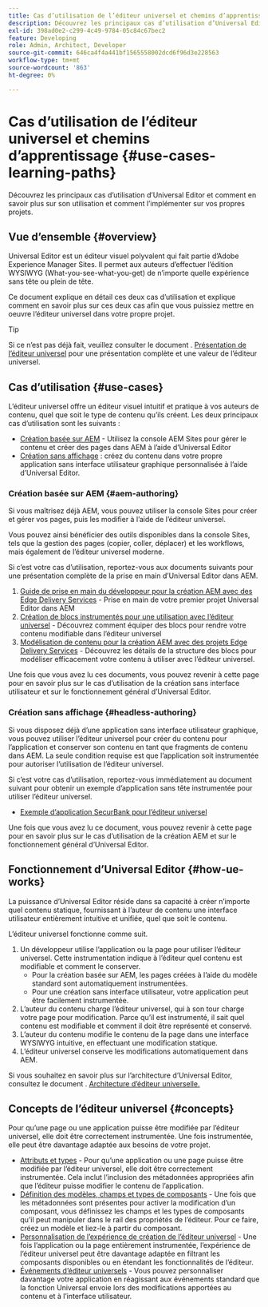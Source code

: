 ```yaml
---
title: Cas d’utilisation de l’éditeur universel et chemins d’apprentissage
description: Découvrez les principaux cas d’utilisation d’Universal Editor, comment en savoir plus sur son utilisation et comment l’implémenter sur vos propres projets.
exl-id: 398ad0e2-c299-4c49-9784-05c84c67bec2
feature: Developing
role: Admin, Architect, Developer
source-git-commit: 646ca4f4a441bf1565558002dcd6f96d3e228563
workflow-type: tm+mt
source-wordcount: '863'
ht-degree: 0%

---
```


# Cas d’utilisation de l’éditeur universel et chemins d’apprentissage {#use-cases-learning-paths}

Découvrez les principaux cas d’utilisation d’Universal Editor et comment en savoir plus sur son utilisation et comment l’implémenter sur vos propres projets.

## Vue d’ensemble {#overview}

Universal Editor est un éditeur visuel polyvalent qui fait partie d’Adobe Experience Manager Sites. Il permet aux auteurs d’effectuer l’édition WYSIWYG (What-you-see-what-you-get) de n’importe quelle expérience sans tête ou plein de tête.

Ce document explique en détail ces deux cas d’utilisation et explique comment en savoir plus sur ces deux cas afin que vous puissiez mettre en oeuvre l’éditeur universel dans votre propre projet.

>[!TIP]
>
>Si ce n’est pas déjà fait, veuillez consulter le document . [Présentation de l’éditeur universel](/help/implementing/universal-editor/introduction.md) pour une présentation complète et une valeur de l’éditeur universel.

## Cas d’utilisation {#use-cases}

L’éditeur universel offre un éditeur visuel intuitif et pratique à vos auteurs de contenu, quel que soit le type de contenu qu’ils créent. Les deux principaux cas d’utilisation sont les suivants :

* [Création basée sur AEM](#aem-authoring) - Utilisez la console AEM Sites pour gérer le contenu et créer des pages dans AEM à l’aide d’Universal Editor
* [Création sans affichage](#headless-authoring) : créez du contenu dans votre propre application sans interface utilisateur graphique personnalisée à l’aide d’Universal Editor.

### Création basée sur AEM {#aem-authoring}

Si vous maîtrisez déjà AEM, vous pouvez utiliser la console Sites pour créer et gérer vos pages, puis les modifier à l’aide de l’éditeur universel.

Vous pouvez ainsi bénéficier des outils disponibles dans la console Sites, tels que la gestion des pages (copier, coller, déplacer) et les workflows, mais également de l’éditeur universel moderne.

Si c’est votre cas d’utilisation, reportez-vous aux documents suivants pour une présentation complète de la prise en main d’Universal Editor dans AEM.

1. [Guide de prise en main du développeur pour la création AEM avec des Edge Delivery Services](/help/edge/aem-authoring/edge-dev-getting-started.md) - Prise en main de votre premier projet Universal Editor dans AEM
1. [Création de blocs instrumentés pour une utilisation avec l’éditeur universel](/help/edge/aem-authoring/create-block.md) - Découvrez comment équiper des blocs pour rendre votre contenu modifiable dans l’éditeur universel
1. [Modélisation de contenu pour la création AEM avec des projets Edge Delivery Services](/help/edge/aem-authoring/content-modeling.md) - Découvrez les détails de la structure des blocs pour modéliser efficacement votre contenu à utiliser avec l’éditeur universel.

Une fois que vous avez lu ces documents, vous pouvez revenir à cette page pour en savoir plus sur le cas d’utilisation de la création sans interface utilisateur et sur le fonctionnement général d’Universal Editor.

### Création sans affichage {#headless-authoring}

Si vous disposez déjà d’une application sans interface utilisateur graphique, vous pouvez utiliser l’éditeur universel pour créer du contenu pour l’application et conserver son contenu en tant que fragments de contenu dans AEM. La seule condition requise est que l’application soit instrumentée pour autoriser l’utilisation de l’éditeur universel.

Si c’est votre cas d’utilisation, reportez-vous immédiatement au document suivant pour obtenir un exemple d’application sans tête instrumentée pour utiliser l’éditeur universel.

* [Exemple d’application SecurBank pour l’éditeur universel](/help/implementing/universal-editor/securbank.md)

Une fois que vous avez lu ce document, vous pouvez revenir à cette page pour en savoir plus sur le cas d’utilisation de la création AEM et sur le fonctionnement général d’Universal Editor.

## Fonctionnement d’Universal Editor {#how-ue-works}

La puissance d’Universal Editor réside dans sa capacité à créer n’importe quel contenu statique, fournissant à l’auteur de contenu une interface utilisateur entièrement intuitive et unifiée, quel que soit le contenu.

L’éditeur universel fonctionne comme suit.

1. Un développeur utilise l’application ou la page pour utiliser l’éditeur universel. Cette instrumentation indique à l’éditeur quel contenu est modifiable et comment le conserver.
   * Pour la création basée sur AEM, les pages créées à l’aide du modèle standard sont automatiquement instrumentées.
   * Pour une création sans interface utilisateur, votre application peut être facilement instrumentée.
1. L’auteur du contenu charge l’éditeur universel, qui à son tour charge votre page pour modification. Parce qu’il est instrumenté, il sait quel contenu est modifiable et comment il doit être représenté et conservé.
1. L’auteur du contenu modifie le contenu de la page dans une interface WYSIWYG intuitive, en effectuant une modification statique.
1. L’éditeur universel conserve les modifications automatiquement dans AEM.

Si vous souhaitez en savoir plus sur l’architecture d’Universal Editor, consultez le document . [Architecture d’éditeur universelle.](/help/implementing/universal-editor/architecture.md)

## Concepts de l’éditeur universel {#concepts}

Pour qu’une page ou une application puisse être modifiée par l’éditeur universel, elle doit être correctement instrumentée. Une fois instrumentée, elle peut être davantage adaptée aux besoins de votre projet.

* [Attributs et types](/help/implementing/universal-editor/attributes-types.md) - Pour qu’une application ou une page puisse être modifiée par l’éditeur universel, elle doit être correctement instrumentée. Cela inclut l’inclusion des métadonnées appropriées afin que l’éditeur puisse modifier le contenu de l’application.
* [Définition des modèles, champs et types de composants](/help/implementing/universal-editor/field-types.md) - Une fois que les métadonnées sont présentes pour activer la modification d’un composant, vous définissez les champs et les types de composants qu’il peut manipuler dans le rail des propriétés de l’éditeur. Pour ce faire, créez un modèle et liez-le à partir du composant.
* [Personnalisation de l’expérience de création de l’éditeur universel](/help/implementing/universal-editor/customizing.md) - Une fois l’application ou la page entièrement instrumentée, l’expérience de l’éditeur universel peut être davantage adaptée en filtrant les composants disponibles ou en étendant les fonctionnalités de l’éditeur.
* [Événements d’éditeur universels](/help/implementing/universal-editor/events.md) - Vous pouvez personnaliser davantage votre application en réagissant aux événements standard que la fonction Universal envoie lors des modifications apportées au contenu et à l’interface utilisateur.
